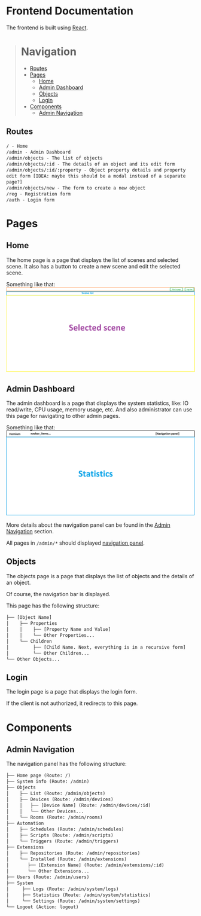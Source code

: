 # Frontend Documentation

The frontend is built using [React](https://reactjs.org/).

> # Navigation
>
> * [Routes](#routes)
> * [Pages](#pages)
>   * [Home](#home)
>   * [Admin Dashboard](#admin-dashboard)
>   * [Objects](#objects)
>   * [Login](#login)
> * [Components](#components)
>   * [Admin Navigation](#admin-navigation)

## Routes

```
/ - Home
/admin - Admin Dashboard
/admin/objects - The list of objects
/admin/objects/:id - The details of an object and its edit form
/admin/objects/:id/:property - Object property details and property edit form [IDEA: maybe this should be a modal instead of a separate page?]
/admin/objects/new - The form to create a new object
/reg - Registration form
/auth - Login form
```

# Pages

## Home

The home page is a page that displays the list of scenes and selected scene. It also has a button to create a new scene and edit the selected scene.

Something like that:
![Home Page](/docs/imgs/home-page.png)

## Admin Dashboard

The admin dashboard is a page that displays the system statistics, like: IO read/write, CPU usage, memory usage, etc.
And also administrator can use this page for navigating to other admin pages.

Something like that:
![Admin Dashboаrd](/docs/imgs/admin-dashboard.png)

More details about the navigation panel can be found in the [Admin Navigation](#admin-navigation) section.

All pages in `/admin/*` should displayed [navigation panel](#admin-navigation).

## Objects

The objects page is a page that displays the list of objects and the details of an object.

Of course, the navigation bar is displayed.

This page has the following structure:
```
├── [Object Name]
│    ├── Properties
│    │    ├── [Property Name and Value]
│    │    └── Other Properties...
│    └── Children
│         ├── [Child Name. Next, everything is in a recursive form]
│         └── Other Children...
└── Other Objects...
```

## Login

The login page is a page that displays the login form.

If the client is not authorized, it redirects to this page.

# Components

## Admin Navigation

The navigation panel has the following structure:
```
├── Home page (Route: /)
├── System info (Route: /admin)
├── Objects
│    ├── List (Route: /admin/objects)
│    ├── Devices (Route: /admin/devices)
│    │   ├── [Device Name] (Route: /admin/devices/:id)
│    │   └── Other Devices...
│    └── Rooms (Route: /admin/rooms)
├── Automation
│    ├── Schedules (Route: /admin/schedules)
│    ├── Scripts (Route: /admin/scripts)
│    └── Triggers (Route: /admin/triggers)
├── Extensions
│    ├── Repositories (Route: /admin/repositories)
│    └── Installed (Route: /admin/extensions)
│       ├── [Extension Name] (Route: /admin/extensions/:id)
│       └── Other Extensions...
├── Users (Route: /admin/users)
├── System
│     ├── Logs (Route: /admin/system/logs)
│     ├── Statistics (Route: /admin/system/statistics)
│     └── Settings (Route: /admin/system/settings)
└── Logout (Action: logout)
```
